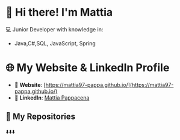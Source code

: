 # 👋 Hi there! I'm Mattia

💻 Junior Developer with knowledge in:

- Java,C#,SQL, JavaScript, Spring

# 🌐 My Website & LinkedIn Profile

- 🔗 **Website**: [https://mattia97-pappa.github.io/](https://mattia97-pappa.github.io/)
- 💼 **LinkedIn**: [Mattia Pappacena](https://www.linkedin.com/in/mattia-pappacena/)

## 📁 My Repositories
⬇️⬇️⬇️
